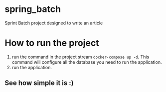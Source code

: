 # spring_batch
Sprint Batch project designed to write an article

# How to run the project
1. run the command in the project stream `docker-compose up -d`. This command will configure all the database you need to run the application.
2. run the application.

## See how simple it is :) 